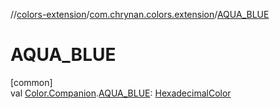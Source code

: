 //[colors-extension](../../index.md)/[com.chrynan.colors.extension](index.md)/[AQUA_BLUE](-a-q-u-a_-b-l-u-e.md)

# AQUA_BLUE

[common]\
val [Color.Companion](../../../colors-core/colors-core/com.chrynan.colors/-color/-companion/index.md).[AQUA_BLUE](-a-q-u-a_-b-l-u-e.md): [HexadecimalColor](../../../colors-core/colors-core/com.chrynan.colors/-hexadecimal-color/index.md)
